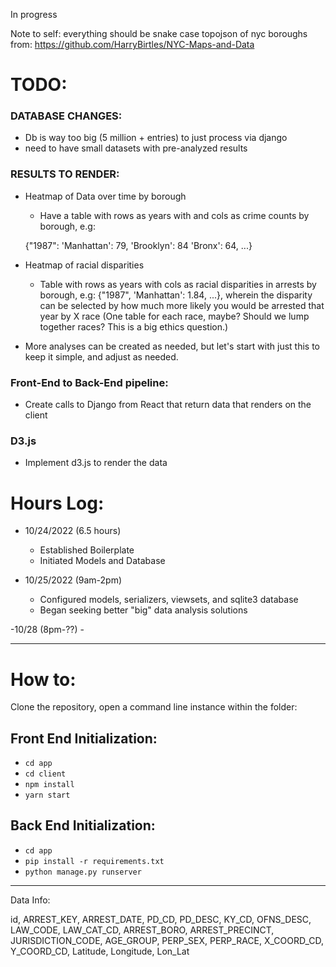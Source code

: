 In progress

Note to self: everything should be snake case
topojson of nyc boroughs from: https://github.com/HarryBirtles/NYC-Maps-and-Data
# TODO:

### DATABASE CHANGES:
- Db is way too big (5 million + entries) to just process via django
- need to have small datasets with pre-analyzed results

### RESULTS TO RENDER:

- Heatmap of Data over time by borough
  - Have a table with rows as years with and cols as crime counts by borough, e.g: 
  
  {"1987": 'Manhattan': 79, 'Brooklyn': 84 'Bronx': 64, ...}

- Heatmap of racial disparities
  - Table with rows as years with cols as racial disparities in arrests by borough, e.g:   {"1987", 'Manhattan': 1.84, ...}, wherein the disparity can be selected by how much more likely you would be arrested that year by X race (One table for each race, maybe? Should we lump together races? This is a big ethics question.)

- More analyses can be created as needed, but let's start with just this to keep it simple, and adjust as needed.

### Front-End to Back-End pipeline:
- Create calls to Django from React that return data that renders on the client

### D3.js
- Implement d3.js to render the data


# Hours Log:
- 10/24/2022 (6.5 hours)
    - Established Boilerplate
    - Initiated Models and Database

- 10/25/2022 (9am-2pm)
    - Configured models, serializers, viewsets, and sqlite3 database
    - Began seeking better "big" data analysis solutions

-10/28 (8pm-??)
    -

---

# How to:

Clone the repository, open a command line instance within the folder:


## Front End Initialization:

- `cd app`
- `cd client`
- `npm install`
- `yarn start`

## Back End Initialization:


- `cd app`
- `pip install -r requirements.txt`
- `python manage.py runserver`

---

Data Info:

id,
ARREST_KEY,
ARREST_DATE,
PD_CD,
PD_DESC,
KY_CD,
OFNS_DESC,
LAW_CODE,
LAW_CAT_CD, 
ARREST_BORO,
ARREST_PRECINCT,
JURISDICTION_CODE,
AGE_GROUP,
PERP_SEX,
PERP_RACE,
X_COORD_CD,
Y_COORD_CD,
Latitude,
Longitude,
Lon_Lat